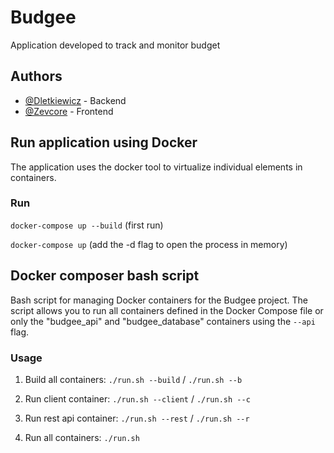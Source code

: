 # Budgee
Application developed to track and monitor budget

## Authors

- [@Dletkiewicz](https://www.github.com/dletkiewicz) - Backend
- [@Zevcore](https://www.github.com/Zevcore) - Frontend

## Run application using Docker

The application uses the docker tool to virtualize individual elements in containers.
### Run
```docker-compose up --build``` (first run)

```docker-compose up``` (add the -d flag to open the process in memory)

## Docker composer bash script

Bash script for managing Docker containers for the Budgee project. The script allows you to run all containers defined in the Docker Compose file or only the "budgee_api" and "budgee_database" containers using the `--api` flag.

### Usage

1. Build all containers:
   ```./run.sh --build``` / ```./run.sh --b```

2. Run client container:
    ```./run.sh --client``` / ```./run.sh --c```

3. Run rest api container:
    ```./run.sh --rest``` / ```./run.sh --r```

4. Run all containers:
    ```./run.sh```
